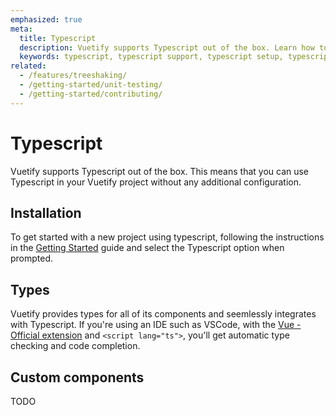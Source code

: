 ```yaml
---
emphasized: true
meta:
  title: Typescript
  description: Vuetify supports Typescript out of the box. Learn how to get started with Typescript in your Vuetify project.
  keywords: typescript, typescript support, typescript setup, typescript configuration
related:
  - /features/treeshaking/
  - /getting-started/unit-testing/
  - /getting-started/contributing/
---
```


# Typescript

Vuetify supports Typescript out of the box. This means that you can use Typescript in your Vuetify project without any additional configuration.

## Installation

To get started with a new project using typescript, following the instructions in the [Getting Started](/getting-started/installation/) guide and select the Typescript option when prompted.

## Types

Vuetify provides types for all of its components and seemlessly integrates with Typescript. If you're using an IDE such as VSCode, with the [Vue - Official extension](https://marketplace.visualstudio.com/items?itemName=Vue.volar) and `<script lang="ts">`, you'll get automatic type checking and code completion.

## Custom components

TODO
